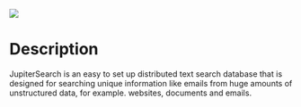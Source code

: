 <img src="https://github.com/R00tendo/JupiterSearch/assets/72181445/9d88ed3e-0193-4943-80d3-3ea716c2b45c"></img>
# Description
JupiterSearch is an easy to set up distributed text search database that is designed for searching unique information like emails from huge amounts of unstructured data, for example. websites, documents and emails.
